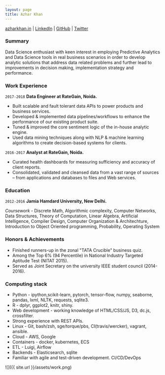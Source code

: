 ```yaml
---
layout: page
title: Azhar Khan
---
```


<div id="webaddress">
  <a href="https://azharkhan.in">azharkhan.in</a>
| <a href="https://www.linkedin.com/in/azhar93/">LinkedIn</a>
| <a href="https://github.com/azkh93">GitHub</a>
| <a href="https://twitter.com/azhar937">Twitter</a>
</div>

### Summary

Data Science enthusiast with keen interest in employing Predictive Analytics and Data Science tools in real business scenarios in order to develop analytic solutions that address data related problems and further lead to improvements in decision making, implementation strategy and performance.

### Work Experience

`2017-2018`
__Data Engineer at RateGain, Noida.__
- Built scalable and fault tolerant data APIs to power products and business services.
- Developed & implemented data pipelines/workflows to enhance the performance of our existing product suite.
- Tuned & improved the core sentiment logic of the in-house analytic engine.
- Used data mining techniques along with NLP & machine learning algorithms to create decision-based systems for clients.

`2016-2017`
__Analyst at RateGain, Noida.__
- Curated health dashboards for measuring sufficiency and accuracy of client reports.
- Consolidated, validated and cleansed data from a vast range of sources – from applications and databases to files and Web services.

### Education

`2012-2016`
__Jamia Hamdard University, New Delhi.__

*Coursework* - Discrete Math, Algorithmic complexity, Computer Networks, Data Structures, Theory of Computation, Linear Algebra,
Artificial Intelligence, Compiler Design, Computer Organization & Architechture, Introduction to Object Oriented programming, Probability, Operating System



### Honors & Achievements

- Finished runners-up in the zonal "TATA Crucible" business quiz.
- Among the Top 6% (94 Percentile) in National Industry Targeted Aptitude Test (NITAT 2015).
- Served as Joint Secretary on the university IEEE student council (2014-2016).

### Computing stack
* Python - ipython,scikit-learn, pytorch, tensor-flow, numpy, seaborne, pandas, lxml, NLTK, requests, sqlite3.
* R - dplyr, ggplot2, knitr, shiny.
* Web development - working knowledge of HTML/CSS/JS, D3, dc.js, crossfilter.
* Strong experience with REST APIs.
* Linux - Git, bash/zsh, sge/torque/pbs, CI(travis/wercker), vagrant, ansible.
* Cloud - AWS, Google
* Containers - docker, kubernetes, ECS
* ETL - Luigi, Airflow
* Backends - Elasticsearch, sqlite
* Familiar with agile and test-driven development. CI/CD/DevOps

![]({{ site.url }}/assets/work.png)
